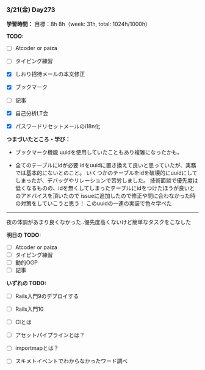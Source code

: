 ### 3/21(金) Day273

**学習時間：**
目標：8h
8h（week: 31h, total: 1024h/1000h）

**TODO:**
- [ ] Atcoder or paiza
- [ ] タイピング練習
- [x] しおり招待メールの本文修正
- [x] ブックマーク
- [ ] 記事
- [x] 自己分析LT会

- [x] パスワードリセットメールのi18n化

**つまづいたところ・学び：**
- ブックマーク機能
uuidを使用していたこともあり複雑になったかも。

- 全てのテーブルにidが必要
idをuuidに置き換えて良いと思っていたが、実務では基本的にないとのこと。
いくつかのテーブルをidを破壊的にuuidにしてしまったが、デバッグやリレーションで苦労しました。
技術面談で優先度は低くなるものの、idを無くしてしまったテーブルにidをつけたほうが良いとのアドバイスを頂いたので
issueに追加したので修正や間に合わなかった時の対策をしていこうと思う！
このuuidの一連の実装で色々学べた

---

夜の体調があまり良くなかった..優先度高くないけど簡単なタスクをこなした

**明日の TODO:**
- [ ] Atcoder or paiza
- [ ] タイピング練習
- [ ] 動的OGP
- [ ] 記事

**いずれの TODO:**
- [ ] Rails入門9のデプロイする
- [ ] Rails入門10
- [ ] CIとは
- [ ] アセットパイプラインとは？
- [ ] importmapとは？
- [ ] スキメトイベントでわからなかったワード調べ


